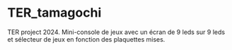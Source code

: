 # TER_tamagochi
TER project 2024. Mini-console de jeux avec un écran de 9 leds sur 9 leds et sélecteur de jeux en fonction des plaquettes mises.